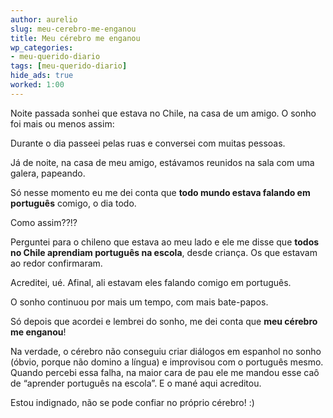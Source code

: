 ```yaml
---
author: aurelio
slug: meu-cerebro-me-enganou
title: Meu cérebro me enganou
wp_categories:
- meu-querido-diario
tags: [meu-querido-diario]
hide_ads: true
worked: 1:00
---
```


Noite passada sonhei que estava no Chile, na casa de um amigo. O sonho foi mais ou menos assim:

Durante o dia passeei pelas ruas e conversei com muitas pessoas.

Já de noite, na casa de meu amigo, estávamos reunidos na sala com uma galera, papeando.

Só nesse momento eu me dei conta que **todo mundo estava falando em português** comigo, o dia todo.

Como assim??!?

Perguntei para o chileno que estava ao meu lado e ele me disse que **todos no Chile aprendiam português na escola**, desde criança. Os que estavam ao redor confirmaram.

Acreditei, ué. Afinal, ali estavam eles falando comigo em português.

O sonho continuou por mais um tempo, com mais bate-papos.

Só depois que acordei e lembrei do sonho, me dei conta que **meu cérebro me enganou**!

Na verdade, o cérebro não conseguiu criar diálogos em espanhol no sonho (óbvio, porque não domino a língua) e improvisou com o português mesmo. Quando percebi essa falha, na maior cara de pau ele me mandou esse caô de “aprender português na escola”. E o mané aqui acreditou.

Estou indignado, não se pode confiar no próprio cérebro! :)
